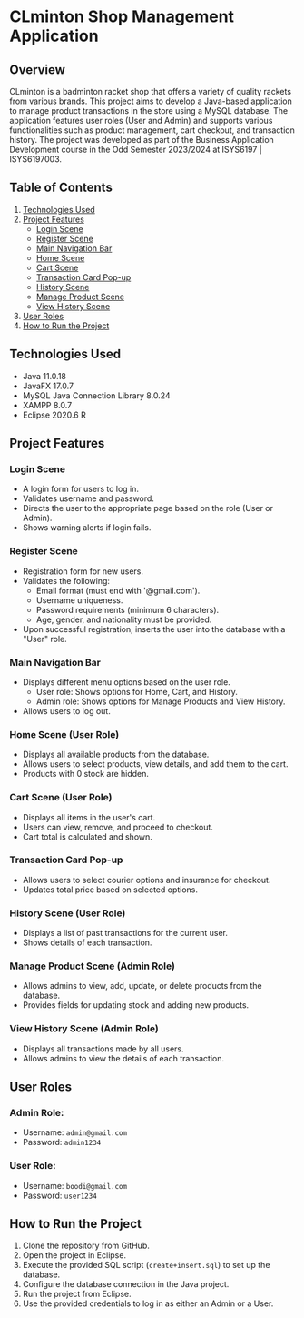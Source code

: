 
# CLminton Shop Management Application

## Overview

CLminton is a badminton racket shop that offers a variety of quality rackets from various brands. This project aims to develop a Java-based application to manage product transactions in the store using a MySQL database. The application features user roles (User and Admin) and supports various functionalities such as product management, cart checkout, and transaction history. The project was developed as part of the Business Application Development course in the Odd Semester 2023/2024 at ISYS6197 | ISYS6197003.

## Table of Contents

1. [Technologies Used](#technologies-used)
2. [Project Features](#project-features)
    - [Login Scene](#login-scene)
    - [Register Scene](#register-scene)
    - [Main Navigation Bar](#main-navigation-bar)
    - [Home Scene](#home-scene)
    - [Cart Scene](#cart-scene)
    - [Transaction Card Pop-up](#transaction-card-pop-up)
    - [History Scene](#history-scene)
    - [Manage Product Scene](#manage-product-scene)
    - [View History Scene](#view-history-scene)
3. [User Roles](#user-roles)
4. [How to Run the Project](#how-to-run-the-project)

## Technologies Used

- Java 11.0.18
- JavaFX 17.0.7
- MySQL Java Connection Library 8.0.24
- XAMPP 8.0.7
- Eclipse 2020.6 R

## Project Features

### Login Scene

- A login form for users to log in.
- Validates username and password.
- Directs the user to the appropriate page based on the role (User or Admin).
- Shows warning alerts if login fails.

### Register Scene

- Registration form for new users.
- Validates the following:
  - Email format (must end with '@gmail.com').
  - Username uniqueness.
  - Password requirements (minimum 6 characters).
  - Age, gender, and nationality must be provided.
- Upon successful registration, inserts the user into the database with a "User" role.

### Main Navigation Bar

- Displays different menu options based on the user role.
  - User role: Shows options for Home, Cart, and History.
  - Admin role: Shows options for Manage Products and View History.
- Allows users to log out.

### Home Scene (User Role)

- Displays all available products from the database.
- Allows users to select products, view details, and add them to the cart.
- Products with 0 stock are hidden.

### Cart Scene (User Role)

- Displays all items in the user's cart.
- Users can view, remove, and proceed to checkout.
- Cart total is calculated and shown.

### Transaction Card Pop-up

- Allows users to select courier options and insurance for checkout.
- Updates total price based on selected options.

### History Scene (User Role)

- Displays a list of past transactions for the current user.
- Shows details of each transaction.

### Manage Product Scene (Admin Role)

- Allows admins to view, add, update, or delete products from the database.
- Provides fields for updating stock and adding new products.

### View History Scene (Admin Role)

- Displays all transactions made by all users.
- Allows admins to view the details of each transaction.

## User Roles

### Admin Role:
- Username: `admin@gmail.com`
- Password: `admin1234`

### User Role:
- Username: `boodi@gmail.com`
- Password: `user1234`

## How to Run the Project

1. Clone the repository from GitHub.
2. Open the project in Eclipse.
3. Execute the provided SQL script (`create+insert.sql`) to set up the database.
4. Configure the database connection in the Java project.
5. Run the project from Eclipse.
6. Use the provided credentials to log in as either an Admin or a User.

